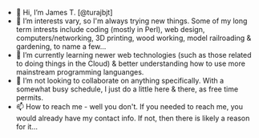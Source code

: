 - 👋 Hi, I’m James T. [@turajbjt]
- 👀 I’m interests vary, so I'm always trying new things.  Some of my long term intrests include coding (mostly in Perl), web design, computers/networking, 3D printing, wood working, model railroading & gardening, to name a few...
- 🌱 I’m currently learning newer web technologies (such as those related to doing things in the Cloud) & better understanding how to use more mainstream programming languanges.
- 💞️ I’m not looking to collaborate on anything specifically.  With a somewhat busy schedule, I just do a little here & there, as free time permits.
- 📫 How to reach me - well you don't.  If you needed to reach me, you would already have my contact info.  If not, then there is likely a reason for it...

<!---
turajbjt/turajbjt is a ✨ special ✨ repository because its `README.md` (this file) appears on your GitHub profile.
You can click the Preview link to take a look at your changes.
--->
